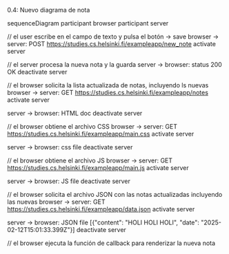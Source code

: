 0.4: Nuevo diagrama de nota

sequenceDiagram 
    participant browser
    participant server

// el user escribe en el campo de texto y pulsa el botón -> save
browser -> server: POST https://studies.cs.helsinki.fi/exampleapp/new_note
activate server 

// el server procesa la nueva nota y la guarda
server -> browser: status 200 OK
deactivate server

// el browser solicita la lista actualizada de notas, incluyendo ls nuevas
browser -> server: GET https://studies.cs.helsinki.fi/exampleapp/notes
activate server

server -> browser: HTML doc
deactivate server

// el browser obtiene el archivo CSS
browser -> server: GET https://studies.cs.helsinki.fi/exampleapp/main.css
activate server

server -> browser: css file
deactivate server

// el browser obtiene el archivo JS
browser -> server: GET https://studies.cs.helsinki.fi/exampleapp/main.js
activate server

server -> browser: JS file
deactivate server

// el browser solicita el archivo JSON con las notas actualizadas incluyendo las nuevas
browser -> server: GET https://studies.cs.helsinki.fi/exampleapp/data.json
activate server

server -> browser: JSON file [{"content": "HOLI HOLI HOLI", "date": "2025-02-12T15:01:33.399Z"}]
deactivate server

// el browser ejecuta la función de callback para renderizar la nueva nota